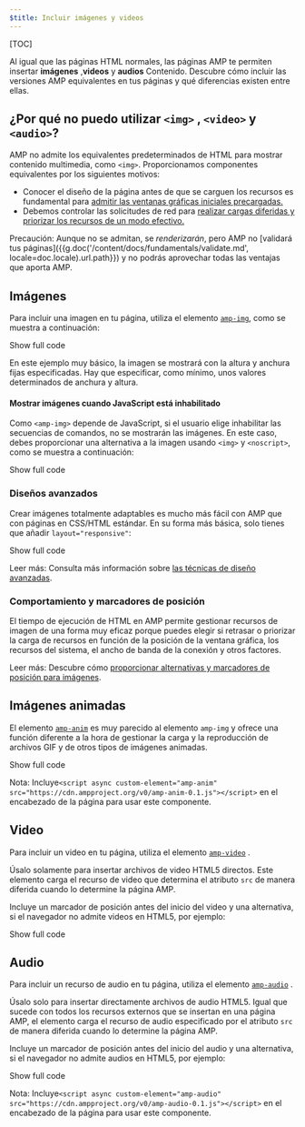```yaml
---
$title: Incluir imágenes y videos
---
```

[TOC]

 Al igual que las páginas HTML normales, las páginas AMP te permiten insertar **imágenes** ,**videos**  y **audios**
Contenido. Descubre cómo incluir las versiones AMP equivalentes en tus páginas y qué diferencias existen entre ellas.

##  ¿Por qué no puedo utilizar `<img>` , `<video>` y `<audio>`?

 AMP no admite los equivalentes predeterminados de HTML para mostrar contenido multimedia, como `<img>`. Proporcionamos componentes equivalentes por los siguientes motivos:

*  Conocer el diseño de la página antes de que se carguen los recursos es fundamental para [admitir las ventanas gráficas iniciales precargadas.](/es/learn/about-how/#size-all-resources-statically)
*  Debemos controlar las solicitudes de red para [realizar cargas diferidas y priorizar los recursos de un modo efectivo.](/es/learn/about-how/#prioritize-resource-loading)

Precaución: Aunque no se admitan, se *renderizarán*, pero AMP no [validará tus páginas]({{g.doc('/content/docs/fundamentals/validate.md', locale=doc.locale).url.path}})
y no podrás aprovechar todas las ventajas que aporta AMP.

## Imágenes

 Para incluir una imagen en tu página, utiliza el elemento [`amp-img`](/es/docs/reference/components/amp-img.html), como se muestra a continuación:

<!--embedded example - fixed size image -->
<div>
<amp-iframe height="174"
            layout="fixed-height"
            sandbox="allow-scripts allow-forms allow-same-origin"
            resizable
            src="https://ampproject-b5f4c.firebaseapp.com/examples/ampimg.fixed.embed.html">
  <div overflow tabindex="0" role="button" aria-label="Show more">Show full code</div>
  <div placeholder></div>
</amp-iframe>
</div>

En este ejemplo muy básico, la imagen se mostrará con la altura y anchura fijas especificadas. Hay que especificar, como mínimo, unos valores determinados de anchura y altura.

#### Mostrar imágenes cuando JavaScript está inhabilitado

 Como `<amp-img>` depende de JavaScript, si el usuario elige inhabilitar las secuencias de comandos, no se mostrarán las imágenes. En este caso, debes proporcionar una alternativa a la imagen usando `<img>` y `<noscript>`, como se muestra a continuación:

<!--embedded example - img with noscript -->
<div>
<amp-iframe height="215"
            layout="fixed-height"
            sandbox="allow-scripts allow-forms allow-same-origin"
            resizable
            src="https://ampproject-b5f4c.firebaseapp.com/examples/ampimg.noscript.embed.html">
  <div overflow tabindex="0" role="button" aria-label="Show more">Show full code</div>
  <div placeholder></div>
</amp-iframe>
</div>

### Diseños avanzados

 Crear imágenes totalmente adaptables es mucho más fácil con AMP que con páginas en CSS/HTML estándar. En su forma más básica, solo tienes que añadir `layout="responsive"`:

<!--embedded example - basic responsive image -->
<div>
<amp-iframe height="193"
            layout="fixed-height"
            sandbox="allow-scripts allow-forms allow-same-origin"
            resizable
            src="https://ampproject-b5f4c.firebaseapp.com/examples/ampimg.basic.embed.html">
  <div overflow tabindex="0" role="button" aria-label="Show more">Show full code</div>
  <div placeholder></div>
</amp-iframe>
</div>

Leer más: Consulta más información sobre [las técnicas de diseño avanzadas](/es/docs/design/responsive/control_layout.html).

### Comportamiento y marcadores de posición

El tiempo de ejecución de HTML en AMP permite gestionar recursos de imagen de una forma muy eficaz porque puedes elegir si retrasar o priorizar la carga de recursos en función de la posición de la ventana gráfica, los recursos del sistema, el ancho de banda de la conexión y otros factores.

Leer más: Descubre cómo [proporcionar alternativas y marcadores de posición para imágenes](/es/docs/design/responsive/placeholders.html).

## Imágenes animadas

 El elemento [`amp-anim`](/es/docs/reference/components/amp-anim.html)  es muy parecido al elemento `amp-img` y ofrece una función diferente a la hora de gestionar la carga y la reproducción de archivos GIF y de otros tipos de imágenes animadas.

<!--embedded amp-anim basic example -->
<div>
<amp-iframe height="253"
            layout="fixed-height"
            sandbox="allow-scripts allow-forms allow-same-origin"
            resizable
            src="https://ampproject-b5f4c.firebaseapp.com/examples/ampanim.basic.embed.html">
  <div overflow tabindex="0" role="button" aria-label="Show more">Show full code</div>
  <div placeholder></div>
</amp-iframe>
</div>

Nota: Incluye`<script async custom-element="amp-anim" src="https://cdn.ampproject.org/v0/amp-anim-0.1.js"></script>` en el encabezado de la página para usar este componente.

## Video

 Para incluir un video en tu página, utiliza el elemento [`amp-video`](/es/docs/reference/components/amp-video.html) .

 Úsalo solamente para insertar archivos de video HTML5 directos. Este elemento carga el recurso de video que determina el atributo `src` de manera diferida cuando lo determine la página AMP.

Incluye un marcador de posición antes del inicio del video y una alternativa, si el navegador no admite videos en HTML5, por ejemplo:

<!--embedded video example  -->
<div>
<amp-iframe height="234"
            layout="fixed-height"
            sandbox="allow-scripts allow-forms allow-same-origin"
            resizable
            src="https://ampproject-b5f4c.firebaseapp.com/examples/ampvideo.fallback.embed.html">
  <div overflow tabindex="0" role="button" aria-label="Show more">Show full code</div>
  <div placeholder></div>
</amp-iframe>
</div>

## Audio

 Para incluir un recurso de audio en tu página, utiliza el elemento [`amp-audio`](/es/docs/reference/components/amp-audio.html) .

 Úsalo solo para insertar directamente archivos de audio HTML5. Igual que sucede con todos los recursos externos que se insertan en una página AMP, el elemento carga el recurso de audio especificado por el atributo `src` de manera diferida cuando lo determine la página AMP.

Incluye un marcador de posición antes del inicio del audio y una alternativa, si el navegador no admite audios en HTML5, por ejemplo:

<!--embedded audio example  -->
<div>
<amp-iframe height="314"
            layout="fixed-height"
            sandbox="allow-scripts allow-forms allow-same-origin"
            resizable
            src="https://ampproject-b5f4c.firebaseapp.com/examples/ampaudio.basic.embed.html">
  <div overflow tabindex="0" role="button" aria-label="Show more">Show full code</div>
  <div placeholder></div>
</amp-iframe>
</div>

Nota: Incluye`<script async custom-element="amp-audio" src="https://cdn.ampproject.org/v0/amp-audio-0.1.js"></script>` en el encabezado de la página para usar este componente.
